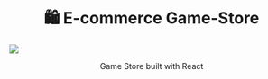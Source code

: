 <h1 align="center">🛍️ E-commerce Game-Store</h1>

![](/src/Resources/image/preview1.png)

<p align="center">
  Game Store built with React
</p>
